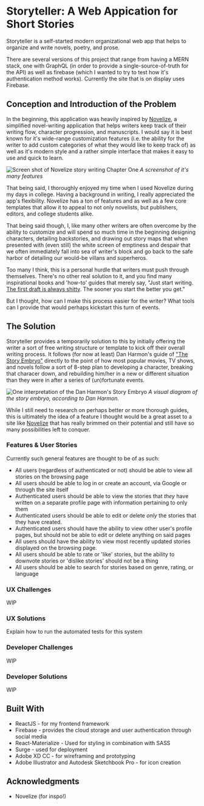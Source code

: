 # Storyteller: A Web Appication for Short Stories

Storyteller is a self-started modern organizational web app that helps to organize and write novels, poetry, and prose.


There are several versions of this project that range from having a MERN stack, one with GraphQL (in order to provide a single-source-of-truth for the API) as well as firebase (which I wanted to try to test how it's authentication method works). Currently the site that is on display uses Firebase.

## Conception and Introduction of the Problem

In the beginning, this application was heavily inspired by [Novelize](https://getnovelize.com/), a simplified novel-writing application that helps writers keep track of their writing flow, character progression, and manuscripts. I would say it is best known for it's wide-range customization features (i.e. the ability for the writer to add custom categories of what they would like to keep track of) as well as it's modern style and a rather simple interface that makes it easy to use and quick to learn.

![Screen shot of Novelize story writing Chapter One](https://lh3.googleusercontent.com/7pfOXfy9TygQ-riovUuQWxeF1gvG7-eSGVCrPSJPspY9ZMktC7u7AARvS224PofqE1F42pX8Rg=w640-h400-e365)
*A screenshot of it's many features*

That being said, I thoroughly enjoyed my time when I used Novelize during my days in college. Having a background in writing, I really appreciated the app's flexibility. Novelize has a ton of features and as well as a few core templates that allow it to appeal to not only novelists, but publishers, editors, and college students alike.

That being said though, I, like many other writers are often overcome by the ability to customize and will spend so much time in the beginning designing characters, detailing backstories, and drawing out story maps that when presented with (even still) the white screen of emptiness and despair that we often immediately fall into sea of writer's block and go back to the safe harbor of detailing our would-be villans and superheros.

Too many I think, this is a personal hurdle that writers must push through themselves. There's no other real solution to it, and you find many inspirational books and 'how-to' guides that merely say, "Just start writing. [The first draft is always shitty](https://wrd.as.uky.edu/sites/default/files/1-Shitty%20First%20Drafts.pdf). The sooner you start the better you get."

But I thought, how can I make this process easier for the writer? What tools can I provide that would perhaps kickstart this turn of events.

## The Solution

Storyteller provides a temporarily solution to this by initially offering the writer a sort of free writing structure or template to kick off their overall writing process. It follows (for now at least) Dan Harmon's guide of ["The Story Embryo"](http://channel101.wikia.com/wiki/Story_Structure_104:_The_Juicy_Detail) directly to the point of how most popular movies, TV shows, and novels follow a sort of 8-step plan to developing a character, breaking that characer down, and rebuilding him/her in a new or different situation than they were in after a series of (un)fortunate events. 

![One interpretation of the Dan Harmon's Story Embryo](https://notjustamoviepodcast.files.wordpress.com/2014/08/story-circle.png)
*A visual diagram of the story embryo, according to Dan Harmon.*


While I still need to research on perhaps better or more thorough guides, this is ultimately the idea of a feature I thought would be a great asset to a site like [Novelize](https://getnovelize.com/) that has really brimmed on their potential and still have so many possibilities left to conquer.

### Features & User Stories

Currently such general features are thought to be of as such:

- All users (regardless of authenticated or not) should be able to view all stories on the browsing page
- All users should be able to log in or create an account, via Google or through the site itself
- Authenticated users should be able to view the stories that _they_ have written on a separate profile page with information pertaining to only them
- Authenticated users should be able to edit or delete _only_ the stories that they have created.
- Authenticated users should have the ability to view other user's profile pages, but should not be able to edit or delete anything on said pages
- All users should have the ability to view most recently updated stories displayed on the browsing page.
- All users should be able to rate or 'like' stories, but the ability to downvote stories or 'dislike stories' should not be a thing
- All users should be able to search for stories based on genre, rating, or language

### UX Challenges

WIP

### UX Solutions

Explain how to run the automated tests for this system

### Developer Challenges

WIP

### Developer Solutions

WIP

## Built With

* ReactJS - for my frontend framework
* Firebase - provides the cloud storage and user authentication through social media
* React-Materialize - Used for styling in combination with SASS
* Surge - used for deployment
* Adobe XD CC - for wireframing and prototyping
* Adobe Illustrator and Autodesk Sketchbook Pro - for icon creation


## Acknowledgments

* Novelize (for inspo!)
